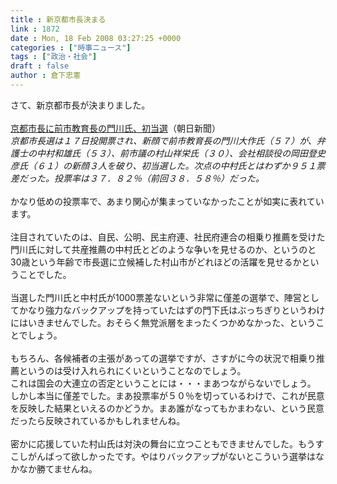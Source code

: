 ```yaml
---
title : 新京都市長決まる
link : 1872
date : Mon, 18 Feb 2008 03:27:25 +0000
categories : ["時事ニュース"]
tags : ["政治・社会"]
draft : false
author : 倉下忠憲
---
```


さて、新京都市長が決まりました。<BR><BR><A HREF="http://www.asahi.com/politics/update/0217/OSK200802170051.html" TARGET="_blank">京都市長に前市教育長の門川氏、初当選</A>（朝日新聞）<BR><I>京都市長選は１７日投開票され、新顔で前市教育長の門川大作氏（５７）が、弁護士の中村和雄氏（５３）、前市議の村山祥栄氏（３０）、会社相談役の岡田登史彦氏（６１）の新顔３人を破り、初当選した。次点の中村氏とはわずか９５１票差だった。投票率は３７．８２％（前回３８．５８％）だった。</I><BR><BR>かなり低めの投票率で、あまり関心が集まっていなかったことが如実に表れています。<BR><BR>注目されていたのは、自民、公明、民主府連、社民府連合の相乗り推薦を受けた門川氏に対して共産推薦の中村氏とどのような争いを見せるのか、というのと30歳という年齢で市長選に立候補した村山市がどれほどの活躍を見せるかということでした。<BR><BR>当選した門川氏と中村氏が1000票差ないという非常に僅差の選挙で、陣営としてかなり強力なバックアップを持っていたはずの門下氏はぶっちぎりというわけにはいきませんでした。おそらく無党派層をまったくつかめなかった、ということでしょう。<BR><BR>もちろん、各候補者の主張があっての選挙ですが、さすがに今の状況で相乗り推薦というのは受け入れられにくいということなのでしょう。<BR>これは国会の大連立の否定ということには・・・まあつながらないでしょう。<BR>しかし本当に僅差でした。まあ投票率が５０％を切っているわけで、これが民意を反映した結果といえるのかどうか。まあ誰がなってもかまわない、という民意だったら反映されているかもしれませんね。<BR><BR>密かに応援していた村山氏は対決の舞台に立つこともできませんでした。もうすこしがんばって欲しかったです。やはりバックアップがないとこういう選挙はなかなか勝てませんね。<br><br>
